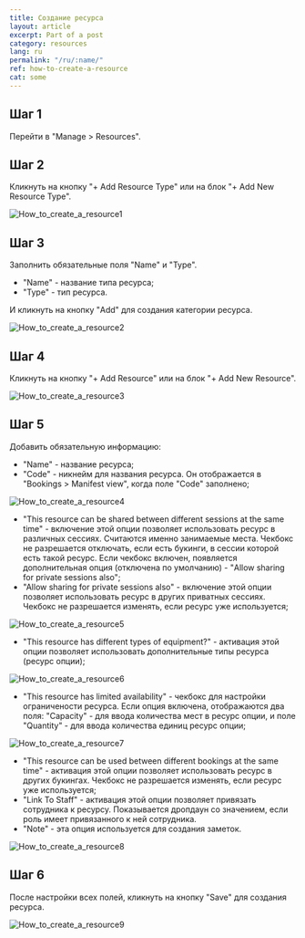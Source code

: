 ```yaml
---
title: Создание ресурса
layout: article
excerpt: Part of a post
category: resources
lang: ru
permalink: "/ru/:name/"
ref: how-to-create-a-resource
cat: some
---
```


## **Шаг 1**

Перейти в "Manage > Resources".

## **Шаг 2**

Кликнуть на кнопку "+ Add Resource Type" или на блок "+ Add New Resource Type".

![How_to_create_a_resource1](/assets/images/how_to_create_a_resource1.png)

## **Шаг 3**

Заполнить обязательные поля "Name" и "Type".

- "Name" - название типа ресурса;
- "Type" - тип ресурса.

И кликнуть на кнопку "Add" для создания категории ресурса.

![How_to_create_a_resource2](/assets/images/how_to_create_a_resource2.png)

## **Шаг 4**

Кликнуть на кнопку "+ Add Resource" или на блок "+ Add New Resource".

![How_to_create_a_resource3](/assets/images/how_to_create_a_resource3.png)

## **Шаг 5**

Добавить обязательную информацию:

- "Name" - название ресурса;
- "Code" - никнейм для названия ресурса. Он отображается в "Bookings > Manifest view", когда поле "Code" заполнено;

![How_to_create_a_resource4](/assets/images/how_to_create_a_resource4.png)

- "This resource can be shared between different sessions at the same time" - включение этой опции позволяет использовать ресурс в различных сессиях. Считаются именно занимаемые места. Чекбокс не разрешается отключать, если есть букинги, в сессии которой есть такой ресурс. Если чекбокс включен, появляется дополнительная опция (отключена по умолчанию) - "Allow sharing for private sessions also";
- "Allow sharing for private sessions also" - включение этой опции позволяет использовать ресурс в других приватных сессиях. Чекбокс не разрешается изменять, если ресурс уже используется;

![How_to_create_a_resource5](/assets/images/how_to_create_a_resource5.png)

- "This resource has different types of equipment?" - активация этой опции позволяет использовать дополнительные типы ресурса (ресурс опции);

![How_to_create_a_resource6](/assets/images/how_to_create_a_resource6.png)

- "This resource has limited availability" - чекбокс для настройки ограничености ресурса. Если опция включена, отображаются два поля: "Capacity" - для ввода количества мест в ресурс опции, и поле "Quantity" - для ввода количества единиц ресурс опции;

![How_to_create_a_resource7](/assets/images/how_to_create_a_resource7.png)

- "This resource can be used between different bookings at the same time" - активация этой опции позволяет использовать ресурс в других букингах. Чекбокс не разрешается изменять, если ресурс уже используется;
- "Link To Staff" - активация этой опции позволяет привязать сотрудника к ресурсу. Показывается дропдаун со значением, если роль имеет привязанного к ней сотрудника.
- "Note" - эта опция используется для создания заметок.

![How_to_create_a_resource8](/assets/images/how_to_create_a_resource8.png)

## **Шаг 6**

После настройки всех полей, кликнуть на кнопку "Save" для создания ресурса. 

![How_to_create_a_resource9](/assets/images/how_to_create_a_resource9.png)
